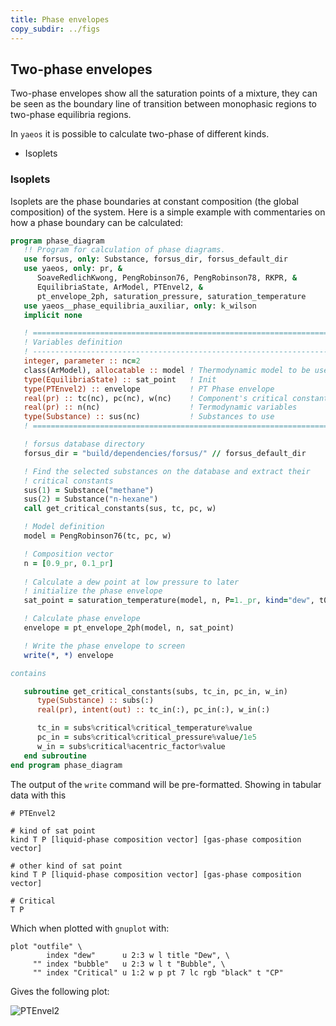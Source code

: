 ```yaml
---
title: Phase envelopes
copy_subdir: ../figs
---
```


## Two-phase envelopes
Two-phase envelopes show all the saturation points of a mixture, they can
be seen as the boundary line of transition between monophasic regions to 
two-phase equilibria regions.

In `yaeos` it is possible to calculate two-phase of different kinds.

- Isoplets

### Isoplets
Isoplets are the phase boundaries at constant composition 
(the global composition) of the system. Here is a simple example with
commentaries on how a phase boundary can be calculated:

```fortran
program phase_diagram
   !! Program for calculation of phase diagrams. 
   use forsus, only: Substance, forsus_dir, forsus_default_dir
   use yaeos, only: pr, &
      SoaveRedlichKwong, PengRobinson76, PengRobinson78, RKPR, &
      EquilibriaState, ArModel, PTEnvel2, &
      pt_envelope_2ph, saturation_pressure, saturation_temperature
   use yaeos__phase_equilibria_auxiliar, only: k_wilson
   implicit none

   ! ===========================================================================
   ! Variables definition
   ! ---------------------------------------------------------------------------
   integer, parameter :: nc=2            
   class(ArModel), allocatable :: model ! Thermodynamic model to be used
   type(EquilibriaState) :: sat_point   ! Init
   type(PTEnvel2) :: envelope           ! PT Phase envelope
   real(pr) :: tc(nc), pc(nc), w(nc)    ! Component's critical constants
   real(pr) :: n(nc)                    ! Termodynamic variables
   type(Substance) :: sus(nc)           ! Substances to use
   ! ===========================================================================

   ! forsus database directory
   forsus_dir = "build/dependencies/forsus/" // forsus_default_dir

   ! Find the selected substances on the database and extract their
   ! critical constants
   sus(1) = Substance("methane")
   sus(2) = Substance("n-hexane")
   call get_critical_constants(sus, tc, pc, w)

   ! Model definition
   model = PengRobinson76(tc, pc, w)

   ! Composition vector
   n = [0.9_pr, 0.1_pr]
   
   ! Calculate a dew point at low pressure to later 
   ! initialize the phase envelope
   sat_point = saturation_temperature(model, n, P=1._pr, kind="dew", t0=150._pr)

   ! Calculate phase envelope
   envelope = pt_envelope_2ph(model, n, sat_point)

   ! Write the phase envelope to screen
   write(*, *) envelope

contains

   subroutine get_critical_constants(subs, tc_in, pc_in, w_in)
      type(Substance) :: subs(:)
      real(pr), intent(out) :: tc_in(:), pc_in(:), w_in(:)

      tc_in = subs%critical%critical_temperature%value
      pc_in = subs%critical%critical_pressure%value/1e5
      w_in = subs%critical%acentric_factor%value
   end subroutine
end program phase_diagram
```

The output of the `write` command will be pre-formatted. Showing in tabular
data with this

```
# PTEnvel2

# kind of sat point
kind T P [liquid-phase composition vector] [gas-phase composition vector]

# other kind of sat point
kind T P [liquid-phase composition vector] [gas-phase composition vector]

# Critical
T P
```

Which when plotted with `gnuplot` with:

```gnuplot
plot "outfile" \
        index "dew"      u 2:3 w l title "Dew", \
     "" index "bubble"   u 2:3 w l t "Bubble", \
     "" index "Critical" u 1:2 w p pt 7 lc rgb "black" t "CP"
```

Gives the following plot:

![PTEnvel2](../figs/PTEnvel2.png)